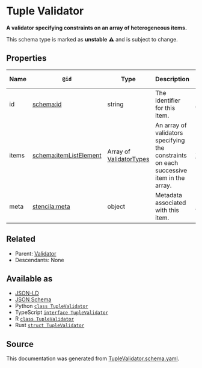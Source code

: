 # Tuple Validator

**A validator specifying constraints on an array of heterogeneous items.**

This schema type is marked as **unstable** ⚠️ and is subject to change.

## Properties

| Name  | `@id`                                                        | Type                                         | Description                                                                             | Inherited from                      |
| ----- | ------------------------------------------------------------ | -------------------------------------------- | --------------------------------------------------------------------------------------- | ----------------------------------- |
| id    | [schema:id](https://schema.org/id)                           | string                                       | The identifier for this item.                                                           | [Entity](Entity.md)                 |
| items | [schema:itemListElement](https://schema.org/itemListElement) | Array of [ValidatorTypes](ValidatorTypes.md) | An array of validators specifying the constraints on each successive item in the array. | [TupleValidator](TupleValidator.md) |
| meta  | [stencila:meta](https://schema.stenci.la/meta.jsonld)        | object                                       | Metadata associated with this item.                                                     | [Entity](Entity.md)                 |

## Related

- Parent: [Validator](Validator.md)
- Descendants: None

## Available as

- [JSON-LD](https://schema.stenci.la/TupleValidator.jsonld)
- [JSON Schema](https://schema.stenci.la/v1/TupleValidator.schema.json)
- Python [`class TupleValidator`](https://stencila.github.io/schema/python/docs/types.html#schema.types.TupleValidator)
- TypeScript [`interface TupleValidator`](https://stencila.github.io/schema/ts/docs/interfaces/tuplevalidator.html)
- R [`class TupleValidator`](https://cran.r-project.org/web/packages/stencilaschema/stencilaschema.pdf)
- Rust [`struct TupleValidator`](https://docs.rs/stencila-schema/latest/stencila_schema/struct.TupleValidator.html)

## Source

This documentation was generated from [TupleValidator.schema.yaml](https://github.com/stencila/stencila/blob/master/schema/TupleValidator.schema.yaml).
